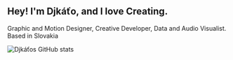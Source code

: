 ## Hey! I'm Djkáťo, and I love Creating.

Graphic and Motion Designer, Creative Developer, Data and Audio Visualist. 
Based in Slovakia

![Djkáťos GitHub stats](https://github-readme-stats.vercel.app/api?username=djkato&show_icons=true&theme=transparent)
